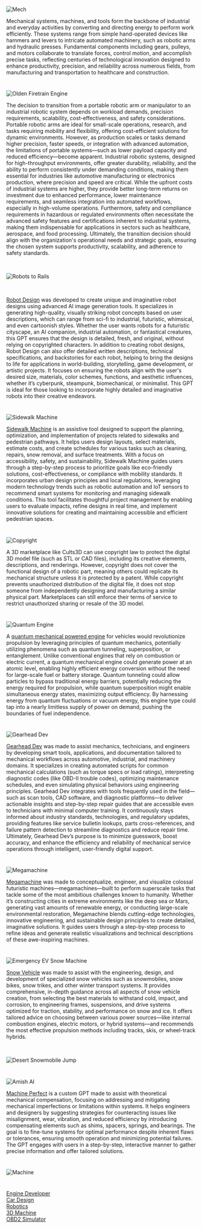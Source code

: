 ![Mech](https://github.com/user-attachments/assets/7aad1c1b-0a47-4e8f-9ea0-a3c8599e560a)

Mechanical systems, machines, and tools form the backbone of industrial and everyday activities by converting and directing energy to perform work efficiently. These systems range from simple hand-operated devices like hammers and levers to intricate automated machinery, such as robotic arms and hydraulic presses. Fundamental components including gears, pulleys, and motors collaborate to translate forces, control motion, and accomplish precise tasks, reflecting centuries of technological innovation designed to enhance productivity, precision, and reliability across numerous fields, from manufacturing and transportation to healthcare and construction.

#

![Olden Firetrain Engine](https://github.com/user-attachments/assets/caf4e2ef-4d67-4a4f-af8a-26e3a2d43881)

The decision to transition from a portable robotic arm or manipulator to an industrial robotic system depends on workload demands, precision requirements, scalability, cost-effectiveness, and safety considerations. Portable robotic arms are ideal for small-scale operations, research, and tasks requiring mobility and flexibility, offering cost-efficient solutions for dynamic environments. However, as production scales or tasks demand higher precision, faster speeds, or integration with advanced automation, the limitations of portable systems—such as lower payload capacity and reduced efficiency—become apparent. Industrial robotic systems, designed for high-throughput environments, offer greater durability, reliability, and the ability to perform consistently under demanding conditions, making them essential for industries like automotive manufacturing or electronics production, where precision and speed are critical. While the upfront costs of industrial systems are higher, they provide better long-term returns on investment due to enhanced performance, lower maintenance requirements, and seamless integration into automated workflows, especially in high-volume operations. Furthermore, safety and compliance requirements in hazardous or regulated environments often necessitate the advanced safety features and certifications inherent to industrial systems, making them indispensable for applications in sectors such as healthcare, aerospace, and food processing. Ultimately, the transition decision should align with the organization's operational needs and strategic goals, ensuring the chosen system supports productivity, scalability, and adherence to safety standards.

<br>

![Robots to Rails](https://github.com/user-attachments/assets/dfc20d61-dccd-435c-a6e7-6078f9c558c0)

<br>

[Robot Design](https://chatgpt.com/g/g-67d3107cddd88191913f4af954e48e19-robot-design) was developed  to create unique and imaginative robot designs using advanced AI image generation tools. It specializes in generating high-quality, visually striking robot concepts based on user descriptions, which can range from sci-fi to industrial, futuristic, whimsical, and even cartoonish styles. Whether the user wants robots for a futuristic cityscape, an AI companion, industrial automation, or fantastical creatures, this GPT ensures that the design is detailed, fresh, and original, without relying on copyrighted characters. In addition to creating robot designs, Robot Design can also offer detailed written descriptions, technical specifications, and backstories for each robot, helping to bring the designs to life for applications in world-building, storytelling, game development, or artistic projects. It focuses on ensuring the robots align with the user's desired size, materials, color schemes, functions, and aesthetic influences, whether it’s cyberpunk, steampunk, biomechanical, or minimalist. This GPT is ideal for those looking to incorporate highly detailed and imaginative robots into their creative endeavors.

#

![Sidewalk Machine](https://github.com/user-attachments/assets/d3f156ef-3dbd-4fad-85cb-e400d276031e)

[Sidewalk Machine](https://chatgpt.com/g/g-6791a4e4d2348191b6db3eda38ad0ea4-sidewalk-machine) is an assistive tool designed to support the planning, optimization, and implementation of projects related to sidewalks and pedestrian pathways. It helps users design layouts, select materials, estimate costs, and create schedules for various tasks such as cleaning, repairs, snow removal, and surface treatments. With a focus on accessibility, safety, and sustainability, Sidewalk Machine guides users through a step-by-step process to prioritize goals like eco-friendly solutions, cost-effectiveness, or compliance with mobility standards. It incorporates urban design principles and local regulations, leveraging modern technology trends such as robotic automation and IoT sensors to recommend smart systems for monitoring and managing sidewalk conditions. This tool facilitates thoughtful project management by enabling users to evaluate impacts, refine designs in real time, and implement innovative solutions for creating and maintaining accessible and efficient pedestrian spaces.

#

![Copyright](https://github.com/user-attachments/assets/a51e507f-2ac4-40b3-9e77-95bd3ea3e7a3)

A 3D marketplace like Cults3D can use copyright law to protect the digital 3D model file (such as STL or CAD files), including its creative elements, descriptions, and renderings. However, copyright does not cover the functional design of a robotic part, meaning others could replicate its mechanical structure unless it is protected by a patent. While copyright prevents unauthorized distribution of the digital file, it does not stop someone from independently designing and manufacturing a similar physical part. Marketplaces can still enforce their terms of service to restrict unauthorized sharing or resale of the 3D model.

#

![Quantum Engine](https://github.com/user-attachments/assets/ee4464e9-5353-4b88-8860-b385fe311742)

A [quantum mechanical powered engine](https://chatgpt.com/g/g-67a43c96f6d481919c705965019312be-quantum-engine) for vehicles would revolutionize propulsion by leveraging principles of quantum mechanics, potentially utilizing phenomena such as quantum tunneling, superposition, or entanglement. Unlike conventional engines that rely on combustion or electric current, a quantum mechanical engine could generate power at an atomic level, enabling highly efficient energy conversion without the need for large-scale fuel or battery storage. Quantum tunneling could allow particles to bypass traditional energy barriers, potentially reducing the energy required for propulsion, while quantum superposition might enable simultaneous energy states, maximizing output efficiency. By harnessing energy from quantum fluctuations or vacuum energy, this engine type could tap into a nearly limitless supply of power on demand, pushing the boundaries of fuel independence.

#

![Gearhead Dev](https://github.com/user-attachments/assets/a230b6be-3c08-4b04-af91-2d36599908f1)

[Gearhead Dev](https://chatgpt.com/g/g-68384797d5608191a99546894faa0c44-gearhead-dev) was made to assist mechanics, technicians, and engineers by developing smart tools, applications, and documentation tailored to mechanical workflows across automotive, industrial, and machinery domains. It specializes in creating automated scripts for common mechanical calculations (such as torque specs or load ratings), interpreting diagnostic codes (like OBD-II trouble codes), optimizing maintenance schedules, and even simulating physical behaviors using engineering principles. Gearhead Dev integrates with tools frequently used in the field—such as scan tools, CAD software, and diagnostic platforms—to deliver actionable insights and step-by-step repair guides that are accessible even to technicians with minimal computer training. It continuously stays informed about industry standards, technologies, and regulatory updates, providing features like service bulletin lookups, parts cross-references, and failure pattern detection to streamline diagnostics and reduce repair time. Ultimately, Gearhead Dev’s purpose is to minimize guesswork, boost accuracy, and enhance the efficiency and reliability of mechanical service operations through intelligent, user-friendly digital support.

#

![Megamachine](https://github.com/user-attachments/assets/9a4116b0-ce66-48f8-bf2b-0ad56e53b1e9)

[Megamachine](https://chatgpt.com/g/g-6770e8ac218c8191b1dc2013058e330d-megamachine) was made to conceptualize, engineer, and visualize colossal futuristic machines—megamachines—built to perform superscale tasks that tackle some of the most ambitious challenges known to humanity. Whether it’s constructing cities in extreme environments like the deep sea or Mars, generating vast amounts of renewable energy, or conducting large-scale environmental restoration, Megamachine blends cutting-edge technologies, innovative engineering, and sustainable design principles to create detailed, imaginative solutions. It guides users through a step-by-step process to refine ideas and generate realistic visualizations and technical descriptions of these awe-inspiring machines.

#

![Emergency EV Snow Machine](https://github.com/user-attachments/assets/0d15cbbe-5c8c-40d1-84bc-7228b2fe6477)

[Snow Vehicle](https://chatgpt.com/g/g-67af515129508191b04feb21f3df93d7-snow-vehicle) was made to assist with the engineering, design, and development of specialized snow vehicles such as snowmobiles, snow bikes, snow trikes, and other winter transport systems. It provides comprehensive, in-depth guidance across all aspects of snow vehicle creation, from selecting the best materials to withstand cold, impact, and corrosion, to engineering frames, suspensions, and drive systems optimized for traction, stability, and performance on snow and ice. It offers tailored advice on choosing between various power sources—like internal combustion engines, electric motors, or hybrid systems—and recommends the most effective propulsion methods including tracks, skis, or wheel-track hybrids.

<br>

![Desert Snowmobile Jump](https://github.com/user-attachments/assets/f799fd56-4588-4c54-8110-b05b197e4d89)

#

![Amish AI](https://github.com/user-attachments/assets/1ca98d51-433a-47e9-9424-04c69e3eb31d)

[Machine Perfect](https://chatgpt.com/g/g-6865c3c7e7e88191ba2f0a94cc0db34a-machine-perfect) is a custom GPT made to assist with theoretical mechanical compensation, focusing on addressing and mitigating mechanical imperfections or limitations within systems. It helps engineers and designers by suggesting strategies for counteracting issues like misalignment, wear, vibration, and reduced efficiency by introducing compensating elements such as shims, spacers, springs, and bearings. The goal is to fine-tune systems for optimal performance despite inherent flaws or tolerances, ensuring smooth operation and minimizing potential failures. The GPT engages with users in a step-by-step, interactive manner to gather precise information and offer tailored solutions.

#
![Machine](https://github.com/user-attachments/assets/d8e1f7af-b810-41bd-b4ac-3c4de9b75461)
#

[Engine Developer](https://chatgpt.com/g/g-67a42de8b4f481919351e2e7c11b8f7e-engine-developer)
<br>
[Car Design](https://chatgpt.com/g/g-EPHgYBaHt-car-design)
<br>
[Robotics](https://github.com/sourceduty/Robotics)
<br>
[3D Machine](https://chatgpt.com/g/g-67900a9c99b8819196b1b090f042b4d1-3d-machine)
<br>
[OBD2 Simulator](https://chatgpt.com/g/g-hm9vqprZa-obd2-simulator)
